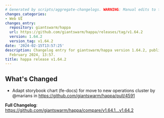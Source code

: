 ```yaml
---
# Generated by scripts/aggregate-changelogs. WARNING: Manual edits to this files will be overwritten.
changes_categories:
- Web UI
changes_entry:
  repository: giantswarm/happa
  url: https://github.com/giantswarm/happa/releases/tag/v1.64.2
  version: 1.64.2
  version_tag: v1.64.2
date: '2024-02-15T13:57:25'
description: Changelog entry for giantswarm/happa version 1.64.2, published on 15
  February 2024, 13:57.
title: happa release v1.64.2
---
```


## What's Changed

* Adapt storybook chart (fe-docs) for move to new operations cluster by @marians in https://github.com/giantswarm/happa/pull/4591

**Full Changelog**: https://github.com/giantswarm/happa/compare/v1.64.1...v1.64.2
